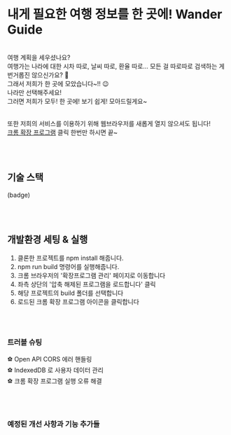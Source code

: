 # 내게 필요한 여행 정보를 한 곳에! Wander Guide 
<br/>
여행 계획을 세우셨나요?<br/>
여행가는 나라에 대한 시차 따로, 날씨 따로, 환율 따로… 모든 걸 따로따로 검색하는 게 번거롭진 않으신가요? 🤔<br/>
그래서 저희가 한 곳에 모았습니다~!! 😉<br/>
나라만 선택해주세요!<br/>
그러면 저희가 모두! 한 곳에! 보기 쉽게! 모아드릴게요~<br/> 

또한 저희의 서비스를 이용하기 위해 웹브라우저를 새롭게 열지 않으셔도 됩니다! <br/>
<U>크롬 확장 프로그램</U> 클릭 한번만 하시면 끝~ <br/>


<br/>
<br/>

## 기술 스택

(badge)

<br/>
<br/>


## 개발환경 세팅 & 실행

1. 클론한 프로젝트를 npm install 해줍니다.
2. npm run build 명령어를 실행해줍니다.
3. 크롬 브라우저의 '확장프로그램 관리' 페이지로 이동합니다
4. 좌측 상단의 '압축 해제된 프로그램을 로드합니다' 클릭
5. 해당 프로젝트의 build 폴더를 선택합니다
6. 로드된 크롬 확장 프로그램 아이콘을 클릭합니다


<br/>
<br/>

### 트러블 슈팅 

⚽️ Open API CORS 에러 핸들링<br/>
⚽️ IndexedDB 로 사용자 데이터 관리<br/>
⚽️ 크롬 확장 프로그램 실행 오류 해결<br/>

<br/>
<br/>

### 예정된 개선 사항과 기능 추가들 

<br/>
<br/>
